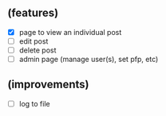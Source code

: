 ## (features)
- [x] page to view an individual post
- [ ] edit post
- [ ] delete post
- [ ] admin page (manage user(s), set pfp, etc)

## (improvements)
- [ ] log to file